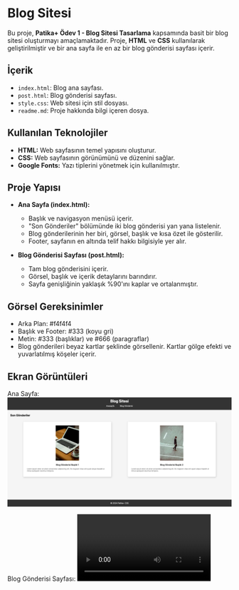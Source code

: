 # Blog Sitesi

Bu proje, **Patika+ Ödev 1 - Blog Sitesi Tasarlama** kapsamında basit bir blog sitesi oluşturmayı amaçlamaktadır. Proje, **HTML** ve **CSS** kullanılarak geliştirilmiştir ve bir ana sayfa ile en az bir blog gönderisi sayfası içerir.

## İçerik

- `index.html`: Blog ana sayfası.
- `post.html`: Blog gönderisi sayfası.
- `style.css`: Web sitesi için stil dosyası.
- `readme.md`: Proje hakkında bilgi içeren dosya.

## Kullanılan Teknolojiler

- **HTML:** Web sayfasının temel yapısını oluşturur.
- **CSS:** Web sayfasının görünümünü ve düzenini sağlar.
- **Google Fonts:** Yazı tiplerini yönetmek için kullanılmıştır.

## Proje Yapısı

- **Ana Sayfa (index.html):**
  - Başlık ve navigasyon menüsü içerir.
  - "Son Gönderiler" bölümünde iki blog gönderisi yan yana listelenir.
  - Blog gönderilerinin her biri, görsel, başlık ve kısa özet ile gösterilir.
  - Footer, sayfanın en altında telif hakkı bilgisiyle yer alır.
  
- **Blog Gönderisi Sayfası (post.html):**
  - Tam blog gönderisini içerir.
  - Görsel, başlık ve içerik detaylarını barındırır.
  - Sayfa genişliğinin yaklaşık %90'ını kaplar ve ortalanmıştır.

## Görsel Gereksinimler

- Arka Plan: #f4f4f4
- Başlık ve Footer: #333 (koyu gri)
- Metin: #333 (başlıklar) ve #666 (paragraflar)
- Blog gönderileri beyaz kartlar şeklinde görsellenir. Kartlar gölge efekti ve yuvarlatılmış köşeler içerir.

## Ekran Görüntüleri

Ana Sayfa:
![ScreenShot](./assets/CSS-Ödev-1.png)

Blog Gönderisi Sayfası:
![Video](./assets/CSS-Ödev-1.mp4)

